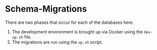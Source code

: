 # Schema-Migrations

There are two phases that occur for each of the databases here.

1. The development environment is brought up via Docker using the `dev-up.sh` file.
2. The migrations are run using the `up.sh` script.

